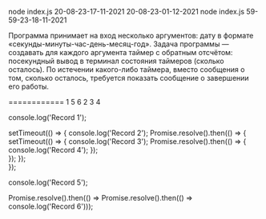 node index.js 20-08-23-17-11-2021 20-08-23-01-12-2021
node index.js 59-59-23-18-11-2021


Программа принимает на вход несколько аргументов: дату в формате «секунды-минуты-час-день-месяц-год». 
Задача программы — создавать для каждого аргумента таймер с обратным отсчётом: посекундный вывод в терминал состояния таймеров (сколько осталось). 
По истечении какого-либо таймера, вместо сообщения о том, сколько осталось, требуется показать сообщение о завершении его работы.


============
1 5 6 2 3 4

console.log('Record 1');

setTimeout(() => {
  console.log('Record 2');
  Promise.resolve().then(() => {
    setTimeout(() => {
	console.log('Record 3');
	Promise.resolve().then(() => {
	  console.log('Record 4');
      });		
    });
  });		
});

console.log('Record 5');

Promise.resolve().then(() => Promise.resolve().then(() => console.log('Record 6')));

